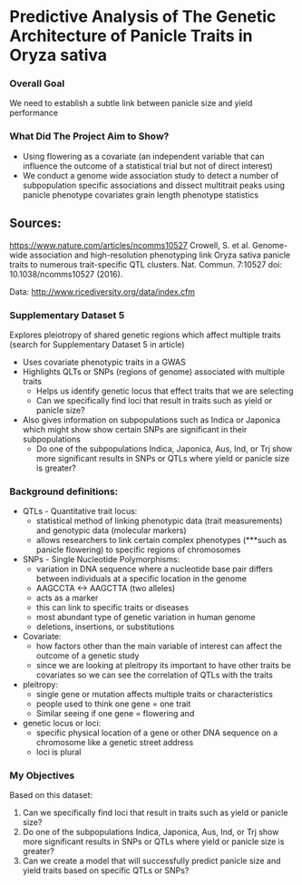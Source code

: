 # Predictive Analysis of The Genetic Architecture of Panicle Traits in Oryza sativa

### Overall Goal
We need to establish a subtle link between panicle size and yield performance
### What Did The Project Aim to Show?
* Using flowering as a covariate (an independent variable that can influence the outcome of a statistical trial but not of direct interest)
* We conduct a genome wide association study to detect a number of subpopulation specific associations and dissect multitrait peaks using panicle phenotype covariates grain length phenotype statistics


## Sources: 
https://www.nature.com/articles/ncomms10527
Crowell, S. et al. Genome-wide association and high-resolution phenotyping link Oryza sativa panicle traits to numerous trait-specific QTL clusters. Nat. Commun. 7:10527 doi: 10.1038/ncomms10527 (2016).

Data: http://www.ricediversity.org/data/index.cfm


### Supplementary Dataset 5
Explores pleiotropy of shared genetic regions which affect multiple traits (search for Supplementary Dataset 5 in article)
* Uses covariate phenotypic traits in a GWAS
* Highlights QLTs or SNPs (regions of genome) associated with multiple traits
  * Helps us identify genetic locus that effect traits that we are selecting
  * Can we specifically find loci that result in traits such as yield or panicle size?
* Also gives information on subpopulations such as Indica or Japonica which might show show certain SNPs are significant in their subpopulations
  * Do one of the subpopulations Indica, Japonica, Aus, Ind, or Trj show more significant results in SNPs or QTLs where yield or panicle size is greater?

### Background definitions:
* QTLs - Quantitative trait locus:
  * statistical method of linking phenotypic data (trait measurements) and genotypic data (molecular markers)
  * allows researchers to link certain complex phenotypes (***such as panicle flowering) to specific regions of chromosomes
* SNPs - Single Nucleotide  Polymorphisms:
  * variation in DNA sequence where a nucleotide base pair differs between individuals at a specific location in the genome
  *  AAGCCTA <-> AAGCTTA (two alleles)
  * acts as a marker
  * this can link to specific traits or diseases
  * most abundant type of genetic variation in human genome
  * deletions, insertions, or substitutions
* Covariate:
  * how factors other than the main variable of interest can affect the outcome of a genetic study
  * since we are looking at pleitropy its important to have other traits be covariates so we can see the correlation of QTLs with the traits
* pleitropy:
  * single gene or mutation affects multiple traits or characteristics
  * people used to think one gene = one trait
  * Similar seeing if one gene = flowering and  
* genetic locus or loci:
  * specific physical location of a gene or other DNA sequence on a chromosome like a genetic street address
  * loci is plural

### My Objectives
Based on this dataset:
1. Can we specifically find loci that result in traits such as yield or panicle size?
2. Do one of the subpopulations Indica, Japonica, Aus, Ind, or Trj show more significant results in SNPs or QTLs where yield or panicle size is greater?
3. Can we create a model that will successfully predict panicle size and yield traits based on specific QTLs or SNPs?
